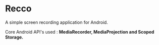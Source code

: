 # Recco
A simple screen recording application for Android.

Core Android API's used : **MediaRecorder, MediaProjection and Scoped Storage.**

